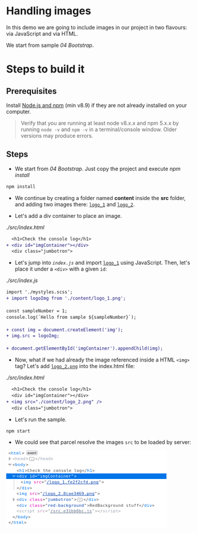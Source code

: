 # Handling images

In this demo we are going to include images in our project in two flavours: via JavaScript and via HTML.

We start from sample _04 Bootstrap_.

# Steps to build it

## Prerequisites

Install [Node.js and npm](https://nodejs.org/en/) (min v8.9) if they are not already installed on your computer.

> Verify that you are running at least node v8.x.x and npm 5.x.x by running `node -v` and `npm -v` in a terminal/console window. Older versions may produce errors.

## Steps

- We start from _04 Bootstrap_. Just copy the project and execute _npm install_

```bash
npm install
```

- We continue by creating a folder named **content** inside the **src** folder, and adding two images there: [`logo_1`](./src/content/logo_1.png) and [`logo_2`](./src/content/logo_2.png).

- Let's add a div container to place an image.

_./src/index.html_

```diff
  <h1>Check the console log</h1>
+ <div id="imgContainer"></div>  
  <div class="jumbotron">
```

- Let's jump into _`index.js`_ and import [`logo_1`](./src/content/logo_1.png) using JavaScript. Then, let's place it under a `<div>` with a given `id`:

_./src/index.js_

```diff
import './mystyles.scss';
+ import logoImg from './content/logo_1.png';

const sampleNumber = 1;
console.log(`Hello from sample ${sampleNumber}`);

+ const img = document.createElement('img');
+ img.src = logoImg;

+ document.getElementById('imgContainer').appendChild(img);
```

- Now, what if we had already the image referenced inside a HTML `<img>` tag? Let's add [`logo_2.png`](./src/content/logo_2.png) into the index.html file:

_./src/index.html_

```diff
  <h1>Check the console log</h1>
  <div id="imgContainer"></div>  
+ <img src="./content/logo_2.png" />
  <div class="jumbotron">
```

- Let's run the sample.

```bash
npm start
```

- We could see that parcel resolve the images `src` to be loaded by server:

![images src](../Readme_resources/05_images/00_images_src.png)

